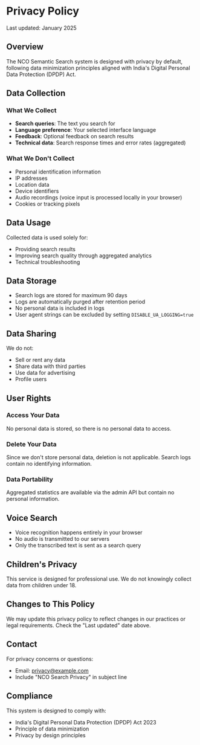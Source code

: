 # Privacy Policy

Last updated: January 2025

## Overview

The NCO Semantic Search system is designed with privacy by default, following data minimization principles aligned with India's Digital Personal Data Protection (DPDP) Act.

## Data Collection

### What We Collect
- **Search queries**: The text you search for
- **Language preference**: Your selected interface language
- **Feedback**: Optional feedback on search results
- **Technical data**: Search response times and error rates (aggregated)

### What We Don't Collect
- Personal identification information
- IP addresses
- Location data
- Device identifiers
- Audio recordings (voice input is processed locally in your browser)
- Cookies or tracking pixels

## Data Usage

Collected data is used solely for:
- Providing search results
- Improving search quality through aggregated analytics
- Technical troubleshooting

## Data Storage

- Search logs are stored for maximum 90 days
- Logs are automatically purged after retention period
- No personal data is included in logs
- User agent strings can be excluded by setting `DISABLE_UA_LOGGING=true`

## Data Sharing

We do not:
- Sell or rent any data
- Share data with third parties
- Use data for advertising
- Profile users

## User Rights

### Access Your Data
No personal data is stored, so there is no personal data to access.

### Delete Your Data
Since we don't store personal data, deletion is not applicable. Search logs contain no identifying information.

### Data Portability
Aggregated statistics are available via the admin API but contain no personal information.

## Voice Search

- Voice recognition happens entirely in your browser
- No audio is transmitted to our servers
- Only the transcribed text is sent as a search query

## Children's Privacy

This service is designed for professional use. We do not knowingly collect data from children under 18.

## Changes to This Policy

We may update this privacy policy to reflect changes in our practices or legal requirements. Check the "Last updated" date above.

## Contact

For privacy concerns or questions:
- Email: privacy@example.com
- Include "NCO Search Privacy" in subject line

## Compliance

This system is designed to comply with:
- India's Digital Personal Data Protection (DPDP) Act 2023
- Principle of data minimization
- Privacy by design principles